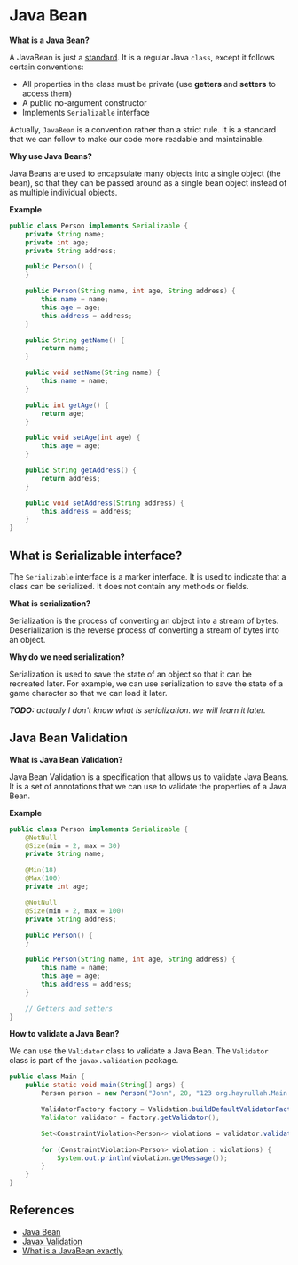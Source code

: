 # Java Bean

**What is a Java Bean?**

A JavaBean is just a [standard](https://www.oracle.com/java/technologies/javase/javabeans-spec.html). It is a regular
Java `class`, except it follows certain conventions:

- All properties in the class must be private (use **getters** and **setters** to access them)
- A public no-argument constructor
- Implements `Serializable` interface

Actually, `JavaBean` is a convention rather than a strict rule. It is a standard that we can follow to make our code
more readable and maintainable.

**Why use Java Beans?**

Java Beans are used to encapsulate many objects into a single object (the bean), so that they can be passed around as a
single bean object instead of as multiple individual objects.

**Example**

```java
public class Person implements Serializable {
    private String name;
    private int age;
    private String address;

    public Person() {
    }

    public Person(String name, int age, String address) {
        this.name = name;
        this.age = age;
        this.address = address;
    }

    public String getName() {
        return name;
    }

    public void setName(String name) {
        this.name = name;
    }

    public int getAge() {
        return age;
    }

    public void setAge(int age) {
        this.age = age;
    }

    public String getAddress() {
        return address;
    }

    public void setAddress(String address) {
        this.address = address;
    }
}
```

## What is Serializable interface?

The `Serializable` interface is a marker interface. It is used to indicate that a class can be serialized. It does not
contain any methods or fields.

**What is serialization?**

Serialization is the process of converting an object into a stream of bytes. Deserialization is the reverse process of
converting a stream of bytes into an object.

**Why do we need serialization?**

Serialization is used to save the state of an object so that it can be recreated later. For example, we can use
serialization to save the state of a game character so that we can load it later.

_**TODO:** actually I don't know what is serialization. we will learn it later._

## Java Bean Validation

**What is Java Bean Validation?**

Java Bean Validation is a specification that allows us to validate Java Beans. It is a set of annotations that we can
use to validate the properties of a Java Bean.

**Example**

```java
public class Person implements Serializable {
    @NotNull
    @Size(min = 2, max = 30)
    private String name;

    @Min(18)
    @Max(100)
    private int age;

    @NotNull
    @Size(min = 2, max = 100)
    private String address;

    public Person() {
    }

    public Person(String name, int age, String address) {
        this.name = name;
        this.age = age;
        this.address = address;
    }

    // Getters and setters
}
```

**How to validate a Java Bean?**

We can use the `Validator` class to validate a Java Bean. The `Validator` class is part of the `javax.validation`
package.

```java
public class Main {
    public static void main(String[] args) {
        Person person = new Person("John", 20, "123 org.hayrullah.Main St");

        ValidatorFactory factory = Validation.buildDefaultValidatorFactory();
        Validator validator = factory.getValidator();

        Set<ConstraintViolation<Person>> violations = validator.validate(person);

        for (ConstraintViolation<Person> violation : violations) {
            System.out.println(violation.getMessage());
        }
    }
}
```

## References

- [Java Bean](https://www.baeldung.com/java-bean)
- [Javax Validation](https://www.baeldung.com/javax-validation)
- [What is a JavaBean exactly](https://stackoverflow.com/questions/3295496/what-is-a-javabean-exactly)